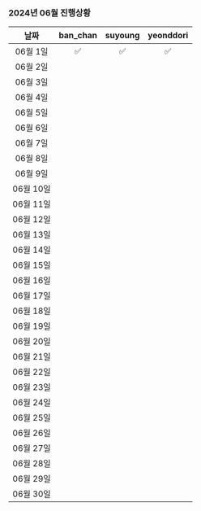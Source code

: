 ### 2024년 06월 진행상황
| 날짜 | ban_chan | suyoung | yeonddori |
|:---:|:---:|:---:|:---:|
| 06월 1일 | ✅ | ✅ | ✅ |
| 06월 2일 | | | |
| 06월 3일 | | | |
| 06월 4일 | | | |
| 06월 5일 | | | |
| 06월 6일 | | | |
| 06월 7일 | | | |
| 06월 8일 | | | |
| 06월 9일 | | | |
| 06월 10일 | | | |
| 06월 11일 | | | |
| 06월 12일 | | | |
| 06월 13일 | | | |
| 06월 14일 | | | |
| 06월 15일 | | | |
| 06월 16일 | | | |
| 06월 17일 | | | |
| 06월 18일 | | | |
| 06월 19일 | | | |
| 06월 20일 | | | |
| 06월 21일 | | | |
| 06월 22일 | | | |
| 06월 23일 | | | |
| 06월 24일 | | | |
| 06월 25일 | | | |
| 06월 26일 | | | |
| 06월 27일 | | | |
| 06월 28일 | | | |
| 06월 29일 | | | |
| 06월 30일 | | | |
